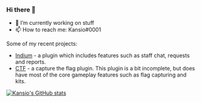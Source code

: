 ### Hi there 👋

- 🔭 I’m currently working on stuff
- 📫 How to reach me: Kansio#0001

Some of my recent projects:
- [Indium](https://github.com/ZonixUSNetwork/Indium) - a plugin which includes features such as staff chat, requests and reports.
- [CTF](https://github.com/ZonixUSNetwork/CTF) - a capture the flag plugin. This plugin is a bit incomplete, but does have most of the core gameplay features such as flag capturing and kits.

[![Kansio's GitHub stats](https://github-readme-stats.vercel.app/api?username=Kansioo&theme=dark)](https://github.com/anuraghazra/github-readme-stats)
